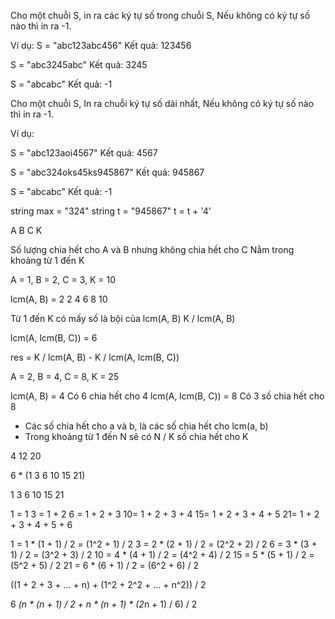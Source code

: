 Cho một chuỗi S, in ra các ký tự số trong chuỗi S,
Nếu không có ký tự số nào thì in ra -1.

Ví dụ:
S = "abc123abc456"
Kết quả: 123456

S = "abc3245abc"
Kết quả: 3245

S = "abcabc"
Kết quả: -1


Cho một chuỗi S, In ra chuỗi ký tự số dài nhất,
Nếu không có ký tự số nào thì in ra -1.

Ví dụ:

S = "abc123aoi4567"
Kết quả: 4567

S = "abc324oks45ks945867"
Kết quả: 945867

S = "abcabc"
Kết quả: -1

string max = "324"
string t = "945867"
t = t + '4'


A B C K

Số lượng chia hết cho A và B nhưng không chia hết cho C
Nằm trong khoảng từ 1 đến K


A = 1, B = 2, C = 3, K = 10

lcm(A, B) = 2
2 4 6 8 10

Từ 1 đến K có mấy số là bội của lcm(A, B)
K / lcm(A, B)

lcm(A, lcm(B, C)) = 6

res = K / lcm(A, B) - K / lcm(A, lcm(B, C))

A = 2, B = 4, C = 8, K = 25

lcm(A, B) = 4
Có 6 chia hết cho 4
lcm(A, lcm(B, C)) = 8
Có 3 số chia hết cho 8

- Các số chia hết cho a và b, là các số chia hết cho lcm(a, b)
- Trong khoảng từ 1 đến N sẽ có N / K số chia hết cho K

4 12 20



6 * (1 3 6 10 15 21)

1 3 6 10 15 21

1 = 1
3 = 1 + 2
6 = 1 + 2 + 3
10= 1 + 2 + 3 + 4
15= 1 + 2 + 3 + 4 + 5
21= 1 + 2 + 3 + 4 + 5 + 6

1 =  1 * (1 + 1) / 2 = (1^2 + 1) / 2
3 =  2 * (2 + 1) / 2 = (2^2 + 2) / 2
6  = 3 * (3 + 1) / 2 = (3^2 + 3) / 2
10 = 4 * (4 + 1) / 2 = (4^2 + 4) / 2
15 = 5 * (5 + 1) / 2 = (5^2 + 5) / 2
21 = 6 * (6 + 1) / 2 = (6^2 + 6) / 2

((1 + 2 + 3 + ... + n) + (1^2 + 2^2 + ... + n^2)) / 2

6 *(n * (n + 1) / 2 + n * (n + 1) * (2*n + 1) / 6) / 2

